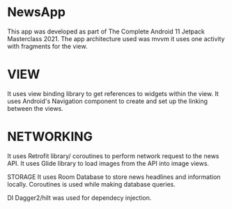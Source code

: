 # NewsApp
This app was developed as part of The Complete Android 11 Jetpack Masterclass 2021.
The app architecture used was mvvm it uses one activity with fragments for the view.


# VIEW
It uses view binding library to get references to widgets within the view.
It uses Android's Navigation component to create and set up the linking between the views.

# NETWORKING
It uses Retrofit library/ coroutines to perform network request to the news API. It uses Glide library to load
images from the API into image views.

STORAGE
It uses Room Database to store news headlines and information locally. Coroutines is used while making 
database queries.

DI
Dagger2/hilt was used for dependecy injection.
